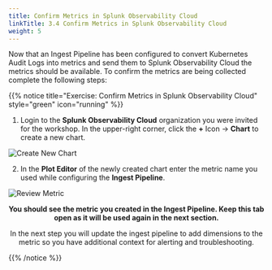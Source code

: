 ```yaml
---
title: Confirm Metrics in Splunk Observability Cloud
linkTitle: 3.4 Confirm Metrics in Splunk Observability Cloud
weight: 5
---
```


Now that an Ingest Pipeline has been configured to convert Kubernetes Audit Logs into metrics and send them to Splunk Observability Cloud the metrics should be available. To confirm the metrics are being collected complete the following steps:

{{% notice title="Exercise: Confirm Metrics in Splunk Observability Cloud" style="green" icon="running" %}}

1. Login to the **Splunk Observability Cloud** organization you were invited for the workshop. In the upper-right corner, click the **+** Icon -> **Chart** to create a new chart.

![Create New Chart](../../images/create_new_chart.png?width=40vw)

2. In the **Plot Editor** of the newly created chart enter the metric name you used while configuring the **Ingest Pipeline**.

![Review Metric](../../images/review_metric.png?width=40vw)

<center>
<b>You should see the metric you created in the Ingest Pipeline. Keep this tab open as it will be used again in the next section.</b>

In the next step you will update the ingest pipeline to add dimensions to the metric so you have additional context for alerting and troubleshooting.
</center>

{{% /notice %}}